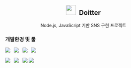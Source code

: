 <div align="center">
  <h2>  <img height="32" width="32" src="https://cdn.simpleicons.org/doubanread/#389EAC" />
&nbsp;Doitter</h2>
  <p>Node.js, JavaScript 기반 SNS 구현 프로젝트</p>
</div>
<div>
  <h3> 개발환경 및 툴 </h3>
  <p>
      <img src="https://img.shields.io/badge/HTML5-E34F26?style=flat&logo=html5&logoColor=white"/>&nbsp;&nbsp;
      <img src="https://img.shields.io/badge/CSS3-1572B6?style=flat&logo=css3&logoColor=white"/>&nbsp;&nbsp;
      <img src="https://img.shields.io/badge/JavaScript-gray?style=flat&logo=JavaScript&logoColor=F7DF1E"/>&nbsp;&nbsp;
      <img src="https://img.shields.io/badge/FastAPI-009688?style=flat&logo=fastapi&logoColor=4479A1"/>&nbsp;&nbsp;
    </p>
    <p>
      <img src="https://img.shields.io/badge/VScode-007ACC?style=flat&logo=visualstudiocode&logoColor=white"/>&nbsp;&nbsp;
      <img src="https://img.shields.io/badge/Slack-4A154B?style=flat&logo=slack&logoColor=white"/>&nbsp;&nbsp;
      <img src="https://img.shields.io/badge/Node.js-5865F2?style=flat&logo=Node.js&logoColor=white"/>
      <img src="https://img.shields.io/badge/JSON-000000?style=flat-square&logo=json&logoColor=white"/>
  </p>
</div>

